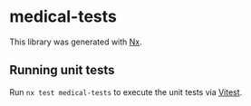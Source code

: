 # medical-tests

This library was generated with [Nx](https://nx.dev).

## Running unit tests

Run `nx test medical-tests` to execute the unit tests via [Vitest](https://vitest.dev/).
